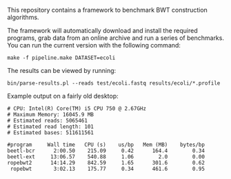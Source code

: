 This repository contains a framework to benchmark BWT construction algorithms.

The framework will automatically download and install the required programs,
grab data from an online archive and run a series of benchmarks. You can
run the current version with the following command:

`make -f pipeline.make DATASET=ecoli`

The results can be viewed by running:

`bin/parse-results.pl --reads test/ecoli.fastq results/ecoli/*.profile`

Example output on a fairly old desktop:

```
# CPU: Intel(R) Core(TM) i5 CPU 750 @ 2.67GHz
# Maximum Memory: 16045.9 MB
# Estimated reads: 5065461
# Estimated read length: 101
# Estimated bases: 511611561

#program	 Wall time	 CPU (s)	us/bp	Mem (MB)	bytes/bp
beetl-bcr	   2:00.50	  215.09	 0.42	   164.4	    0.34
beetl-ext	  13:06.57	  540.88	 1.06	     2.0	    0.00
ropebwt2	  14:14.29	  842.59	 1.65	   301.6	    0.62
 ropebwt	   3:02.13	  175.77	 0.34	   461.6	    0.95
```
